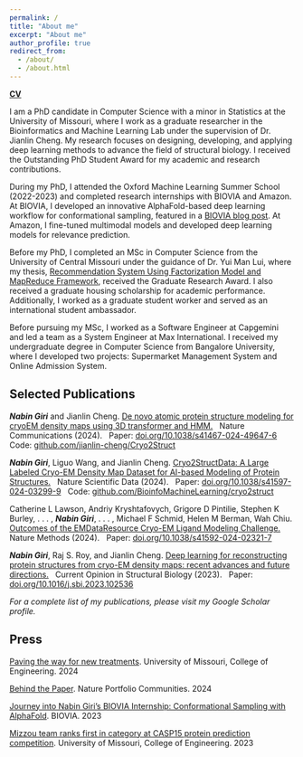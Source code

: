 ```yaml
---
permalink: /
title: "About me"
excerpt: "About me"
author_profile: true
redirect_from: 
  - /about/
  - /about.html
---
```

<a href="https://drive.google.com/file/d/1sKZlgPq7jixuGZ9vSxOCkLX-1XXJzax1/view?usp=sharing" target="_blank">**CV**</a>

I am a PhD candidate in Computer Science with a minor in Statistics at the University of Missouri, where I work as a graduate researcher in the Bioinformatics and Machine Learning Lab under the supervision of Dr. Jianlin Cheng. My research focuses on designing, developing, and applying deep learning methods to advance the field of structural biology. I received the Outstanding PhD Student Award for my academic and research contributions.

During my PhD, I attended the Oxford Machine Learning Summer School (2022-2023) and completed research internships with BIOVIA and Amazon. At BIOVIA, I developed an innovative AlphaFold-based deep learning workflow for conformational sampling, featured in a <a href="https://blog.3ds.com/brands/biovia/journey-into-nabin-giris-biovia-internship-conformational-sampling-with-alphafold/" target="_blank">BIOVIA blog post</a>. At Amazon, I fine-tuned multimodal models and developed deep learning models for relevance prediction.

Before my PhD, I completed an MSc in Computer Science from the University of Central Missouri under the guidance of Dr. Yui Man Lui, where my thesis, <a href="https://zenodo.org/records/6591586" target="_blank"> Recommendation System Using Factorization Model and MapReduce Framework</a>, received the Graduate Research Award. I also received a graduate housing scholarship for academic performance. Additionally, I worked as a graduate student worker and served as an international student ambassador.

Before pursuing my MSc, I worked as a Software Engineer at Capgemini and led a team as a System Engineer at Max International. I received my undergraduate degree in Computer Science from Bangalore University, where I developed two projects: Supermarket Management System and Online Admission System.


## Selected Publications

***Nabin Giri*** and Jianlin Cheng. <ins> De novo atomic protein structure modeling for cryoEM density maps using 3D transformer and HMM.</ins> &nbsp; Nature Communications (2024). &nbsp; Paper: <a href="https://doi.org/10.1038/s41467-024-49647-6" target="_blank">doi.org/10.1038/s41467-024-49647-6</a> &nbsp; Code: <a href="https://github.com/jianlin-cheng/Cryo2Struct" target="_blank">github.com/jianlin-cheng/Cryo2Struct</a>

***Nabin Giri***, Liguo Wang, and Jianlin Cheng. <ins> Cryo2StructData: A Large Labeled Cryo-EM Density Map Dataset for AI-based Modeling of Protein Structures.</ins> &nbsp; Nature Scientific Data (2024). &nbsp; Paper: <a href="https://doi.org/10.1038/s41597-024-03299-9" target="_blank">doi.org/10.1038/s41597-024-03299-9</a> &nbsp; Code: <a href="https://github.com/BioinfoMachineLearning/cryo2struct" target="_blank">github.com/BioinfoMachineLearning/cryo2struct</a> 

Catherine L Lawson, Andriy Kryshtafovych, Grigore D Pintilie, Stephen K Burley, . . . , ***Nabin Giri***, . . . , Michael F Schmid, Helen M Berman, Wah Chiu. <ins> Outcomes of the EMDataResource Cryo-EM Ligand Modeling Challenge.</ins> &nbsp; Nature Methods (2024). &nbsp; Paper: <a href="https://doi.org/10.1038/s41592-024-02321-7" target="_blank">doi.org/10.1038/s41592-024-02321-7</a>

***Nabin Giri***, Raj S. Roy, and Jianlin Cheng. <ins> Deep learning for reconstructing protein structures from cryo-EM density maps: recent advances and future directions.</ins> &nbsp; Current Opinion in Structural Biology (2023). &nbsp; Paper: <a href="https://doi.org/10.1016/j.sbi.2023.102536" target="_blank">doi.org/10.1016/j.sbi.2023.102536</a> 

*For a complete list of my publications, please visit my Google Scholar profile.*

## Press
<a href="https://showme.missouri.edu/2024/paving-the-way-for-new-treatments/" target="_blank">Paving the way for new treatments</a>. University of Missouri, College of Engineering. 2024

<a href="https://go.nature.com/4daiVBb" target="_blank">Behind the Paper</a>. Nature Portfolio Communities. 2024

<a href="https://blog.3ds.com/brands/biovia/journey-into-nabin-giris-biovia-internship-conformational-sampling-with-alphafold/" target="_blank">Journey into Nabin Giri’s BIOVIA Internship: Conformational Sampling with AlphaFold</a>. BIOVIA. 2023

<a href="https://engineering.missouri.edu/2023/mizzou-team-ranks-first-in-category-at-casp15-protein-prediction-competition/" target="_blank">Mizzou team ranks first in category at CASP15 protein prediction competition</a>. University of Missouri, College of Engineering. 2023


